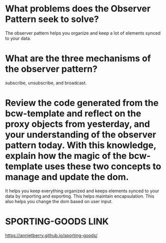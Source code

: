 # What problems does the Observer Pattern seek to solve?
The observer pattern helps you organize and keep a lot of elements synced to your data. 
# What are the three mechanisms of the observer pattern?
subscribe, unsubscribe, and broadcast. 
# Review the code generated from the bcw-template and reflect on the proxy objects from yesterday, and your understanding of the observer pattern today. With this knowledge, explain how the magic of the bcw-template uses these two concepts to manage and update the dom.
It helps you keep everything organized and keeps elements synced to your data by importing and exporting. This helps maintain encapsulation. This also helps you change the dom based on user input. 

# SPORTING-GOODS LINK
https://annietberry.github.io/sporting-goods/